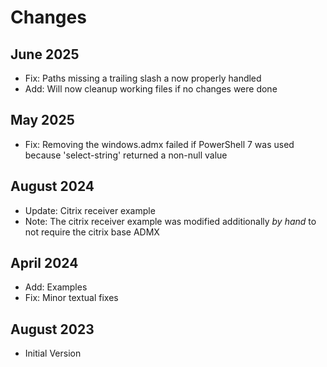 # Changes

## June 2025

- Fix: Paths missing a trailing slash a now properly handled
- Add: Will now cleanup working files if no changes were done

## May 2025

- Fix: Removing the windows.admx failed if PowerShell 7 was used because 'select-string' returned a non-null value

## August 2024

- Update: Citrix receiver example
- Note: The citrix receiver example was modified additionally _by hand_ to not require the citrix base ADMX

## April 2024

- Add: Examples
- Fix: Minor textual fixes

## August 2023

- Initial Version
